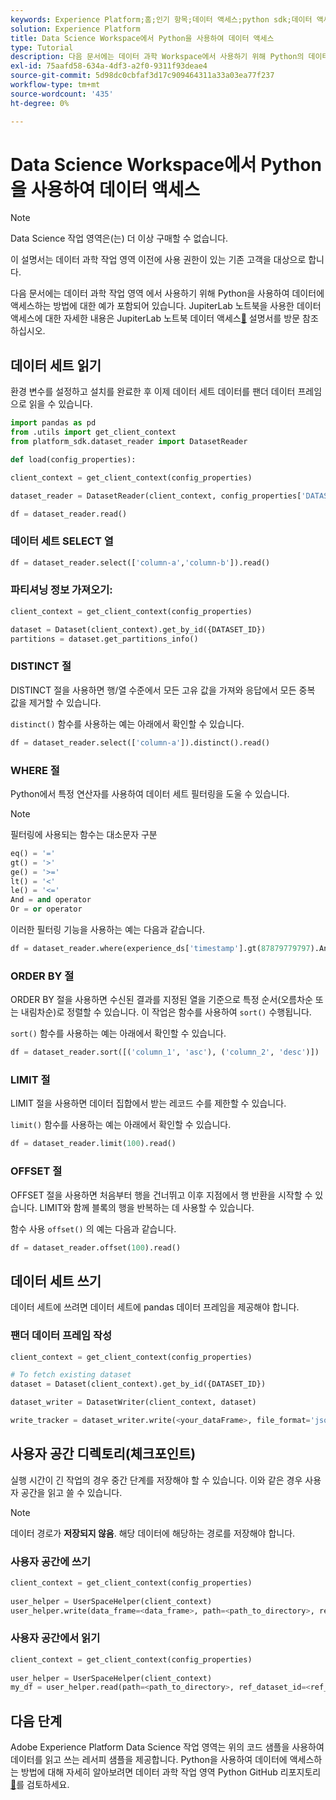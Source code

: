 ```yaml
---
keywords: Experience Platform;홈;인기 항목;데이터 액세스;python sdk;데이터 액세스 api;python 읽기;python 쓰기
solution: Experience Platform
title: Data Science Workspace에서 Python을 사용하여 데이터 액세스
type: Tutorial
description: 다음 문서에는 데이터 과학 Workspace에서 사용하기 위해 Python의 데이터에 액세스하는 방법에 대한 예가 포함되어 있습니다.
exl-id: 75aafd58-634a-4df3-a2f0-9311f93deae4
source-git-commit: 5d98dc0cbfaf3d17c909464311a33a03ea77f237
workflow-type: tm+mt
source-wordcount: '435'
ht-degree: 0%

---
```


# Data Science Workspace에서 Python을 사용하여 데이터 액세스

>[!NOTE]
>
>Data Science 작업 영역은(는) 더 이상 구매할 수 없습니다.
>
>이 설명서는 데이터 과학 작업 영역 이전에 사용 권한이 있는 기존 고객을 대상으로 합니다.

다음 문서에는 데이터 과학 작업 영역 에서 사용하기 위해 Python을 사용하여 데이터에 액세스하는 방법에 대한 예가 포함되어 있습니다. JupiterLab 노트북을 사용한 데이터 액세스에 대한 자세한 내용은 JupiterLab 노트북 데이터 액세스[&#128279;](../jupyterlab/access-notebook-data.md) 설명서를 방문 참조하십시오.

## 데이터 세트 읽기

환경 변수를 설정하고 설치를 완료한 후 이제 데이터 세트 데이터를 팬더 데이터 프레임으로 읽을 수 있습니다.

```python
import pandas as pd
from .utils import get_client_context
from platform_sdk.dataset_reader import DatasetReader

def load(config_properties):

client_context = get_client_context(config_properties)

dataset_reader = DatasetReader(client_context, config_properties['DATASET_ID'])

df = dataset_reader.read()
```

### 데이터 세트 SELECT 열

```python
df = dataset_reader.select(['column-a','column-b']).read()
```

### 파티셔닝 정보 가져오기:

```python
client_context = get_client_context(config_properties)

dataset = Dataset(client_context).get_by_id({DATASET_ID})
partitions = dataset.get_partitions_info()
```

### DISTINCT 절

DISTINCT 절을 사용하면 행/열 수준에서 모든 고유 값을 가져와 응답에서 모든 중복 값을 제거할 수 있습니다.

`distinct()` 함수를 사용하는 예는 아래에서 확인할 수 있습니다.

```python
df = dataset_reader.select(['column-a']).distinct().read()
```

### WHERE 절

Python에서 특정 연산자를 사용하여 데이터 세트 필터링을 도울 수 있습니다.

>[!NOTE]
>
>필터링에 사용되는 함수는 대소문자 구분

```python
eq() = '='
gt() = '>'
ge() = '>='
lt() = '<'
le() = '<='
And = and operator
Or = or operator
```

이러한 필터링 기능을 사용하는 예는 다음과 같습니다.

```python
df = dataset_reader.where(experience_ds['timestamp'].gt(87879779797).And(experience_ds['timestamp'].lt(87879779797)).Or(experience_ds['a'].eq(123)))
```

### ORDER BY 절

ORDER BY 절을 사용하면 수신된 결과를 지정된 열을 기준으로 특정 순서(오름차순 또는 내림차순)로 정렬할 수 있습니다. 이 작업은 함수를 사용하여 `sort()` 수행됩니다.

`sort()` 함수를 사용하는 예는 아래에서 확인할 수 있습니다.

```python
df = dataset_reader.sort([('column_1', 'asc'), ('column_2', 'desc')])
```

### LIMIT 절

LIMIT 절을 사용하면 데이터 집합에서 받는 레코드 수를 제한할 수 있습니다.

`limit()` 함수를 사용하는 예는 아래에서 확인할 수 있습니다.

```python
df = dataset_reader.limit(100).read()
```

### OFFSET 절

OFFSET 절을 사용하면 처음부터 행을 건너뛰고 이후 지점에서 행 반환을 시작할 수 있습니다. LIMIT와 함께 블록의 행을 반복하는 데 사용할 수 있습니다.

함수 사용 `offset()` 의 예는 다음과 같습니다.

```python
df = dataset_reader.offset(100).read()
```

## 데이터 세트 쓰기

데이터 세트에 쓰려면 데이터 세트에 pandas 데이터 프레임을 제공해야 합니다.

### 팬더 데이터 프레임 작성

```python
client_context = get_client_context(config_properties)

# To fetch existing dataset
dataset = Dataset(client_context).get_by_id({DATASET_ID})

dataset_writer = DatasetWriter(client_context, dataset)

write_tracker = dataset_writer.write(<your_dataFrame>, file_format='json')
```

## 사용자 공간 디렉토리(체크포인트)

실행 시간이 긴 작업의 경우 중간 단계를 저장해야 할 수 있습니다. 이와 같은 경우 사용자 공간을 읽고 쓸 수 있습니다.

>[!NOTE]
>
>데이터 경로가 **저장되지 않음**. 해당 데이터에 해당하는 경로를 저장해야 합니다.

### 사용자 공간에 쓰기

```python
client_context = get_client_context(config_properties)
                               
user_helper = UserSpaceHelper(client_context)
user_helper.write(data_frame=<data_frame>, path=<path_to_directory>, ref_dataset_id=<ref_dataset_id>)
```

### 사용자 공간에서 읽기

```python
client_context = get_client_context(config_properties)
                               
user_helper = UserSpaceHelper(client_context)
my_df = user_helper.read(path=<path_to_directory>, ref_dataset_id=<ref_dataset_id>)
```

## 다음 단계

Adobe Experience Platform Data Science 작업 영역는 위의 코드 샘플을 사용하여 데이터를 읽고 쓰는 레서피 샘플을 제공합니다. Python을 사용하여 데이터에 액세스하는 방법에 대해 자세히 알아보려면 데이터 과학 작업 영역 Python GitHub 리포지토리[&#128279;](https://github.com/adobe/experience-platform-dsw-reference/tree/master/recipes/python/retail)를 검토하세요.
